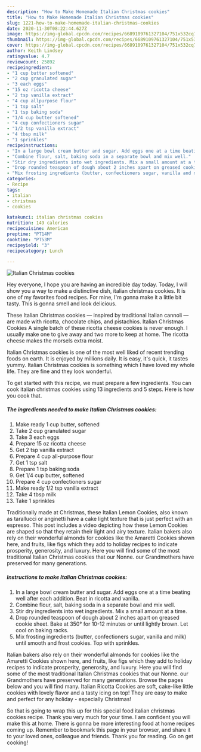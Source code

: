 ```yaml
---
description: "How to Make Homemade Italian Christmas cookies"
title: "How to Make Homemade Italian Christmas cookies"
slug: 1221-how-to-make-homemade-italian-christmas-cookies
date: 2020-11-30T08:22:44.627Z
image: https://img-global.cpcdn.com/recipes/6689109761327104/751x532cq70/italian-christmas-cookies-recipe-main-photo.jpg
thumbnail: https://img-global.cpcdn.com/recipes/6689109761327104/751x532cq70/italian-christmas-cookies-recipe-main-photo.jpg
cover: https://img-global.cpcdn.com/recipes/6689109761327104/751x532cq70/italian-christmas-cookies-recipe-main-photo.jpg
author: Keith Lindsey
ratingvalue: 4.7
reviewcount: 25892
recipeingredient:
- "1 cup butter softened"
- "2 cup granulated sugar"
- "3 each eggs"
- "15 oz ricotta cheese"
- "2 tsp vanilla extract"
- "4 cup allpurpose flour"
- "1 tsp salt"
- "1 tsp baking soda"
- "1/4 cup butter softened"
- "4 cup confectioners sugar"
- "1/2 tsp vanilla extract"
- "4 tbsp milk"
- "1 sprinkles"
recipeinstructions:
- "In a large bowl cream butter and sugar. Add eggs one at a time beating well after each addition. Beat in ricotta and vanilla."
- "Combine flour, salt, baking soda in a separate bowl and mix well."
- "Stir dry ingredients into wet ingredients. Mix a small amount at a time."
- "Drop rounded teaspoon of dough about 2 inches apart on greased cookie sheet. Bake at 350° for 10-12 minutes or until lightly brown. Let cool on baking racks."
- "Mix frosting ingredients (butter, confectioners sugar, vanilla and milk) until smooth and frost cookies. Top with sprinkles."
categories:
- Recipe
tags:
- italian
- christmas
- cookies

katakunci: italian christmas cookies 
nutrition: 149 calories
recipecuisine: American
preptime: "PT14M"
cooktime: "PT53M"
recipeyield: "3"
recipecategory: Lunch

---
```



![Italian Christmas cookies](https://img-global.cpcdn.com/recipes/6689109761327104/751x532cq70/italian-christmas-cookies-recipe-main-photo.jpg)

Hey everyone, I hope you are having an incredible day today. Today, I will show you a way to make a distinctive dish, italian christmas cookies. It is one of my favorites food recipes. For mine, I'm gonna make it a little bit tasty. This is gonna smell and look delicious.

These Italian Christmas cookies — inspired by traditional Italian cannoli — are made with ricotta, chocolate chips, and pistachios. Italian Christmas Cookies A single batch of these ricotta cheese cookies is never enough. I usually make one to give away and two more to keep at home. The ricotta cheese makes the morsels extra moist.

Italian Christmas cookies is one of the most well liked of recent trending foods on earth. It is enjoyed by millions daily. It is easy, it's quick, it tastes yummy. Italian Christmas cookies is something which I have loved my whole life. They are fine and they look wonderful.


To get started with this recipe, we must prepare a few ingredients. You can cook italian christmas cookies using 13 ingredients and 5 steps. Here is how you cook that.

<!--inarticleads1-->

##### The ingredients needed to make Italian Christmas cookies:

1. Make ready 1 cup butter, softened
1. Take 2 cup granulated sugar
1. Take 3 each eggs
1. Prepare 15 oz ricotta cheese
1. Get 2 tsp vanilla extract
1. Prepare 4 cup all-purpose flour
1. Get 1 tsp salt
1. Prepare 1 tsp baking soda
1. Get 1/4 cup butter, softened
1. Prepare 4 cup confectioners sugar
1. Make ready 1/2 tsp vanilla extract
1. Take 4 tbsp milk
1. Take 1 sprinkles


Traditionally made at Christmas, these Italian Lemon Cookies, also known as tarallucci or anginetti have a cake light texture that is just perfect with an espresso. This post includes a video depicting how these Lemon Cookies are shaped so that they retain their light and airy texture. Italian bakers also rely on their wonderful almonds for cookies like the Amaretti Cookies shown here, and fruits, like figs which they add to holiday recipes to indicate prosperity, generosity, and luxury. Here you will find some of the most traditional Italian Christmas cookies that our Nonne. our Grandmothers have preserved for many generations. 

<!--inarticleads2-->

##### Instructions to make Italian Christmas cookies:

1. In a large bowl cream butter and sugar. Add eggs one at a time beating well after each addition. Beat in ricotta and vanilla.
1. Combine flour, salt, baking soda in a separate bowl and mix well.
1. Stir dry ingredients into wet ingredients. Mix a small amount at a time.
1. Drop rounded teaspoon of dough about 2 inches apart on greased cookie sheet. Bake at 350° for 10-12 minutes or until lightly brown. Let cool on baking racks.
1. Mix frosting ingredients (butter, confectioners sugar, vanilla and milk) until smooth and frost cookies. Top with sprinkles.


Italian bakers also rely on their wonderful almonds for cookies like the Amaretti Cookies shown here, and fruits, like figs which they add to holiday recipes to indicate prosperity, generosity, and luxury. Here you will find some of the most traditional Italian Christmas cookies that our Nonne. our Grandmothers have preserved for many generations. Browse the pages below and you will find many. Italian Ricotta Cookies are soft, cake-like little cookies with lovely flavor and a tasty icing on top! They are easy to make and perfect for any holiday - especially Christmas! 

So that is going to wrap this up for this special food italian christmas cookies recipe. Thank you very much for your time. I am confident you will make this at home. There is gonna be more interesting food at home recipes coming up. Remember to bookmark this page in your browser, and share it to your loved ones, colleague and friends. Thank you for reading. Go on get cooking!
